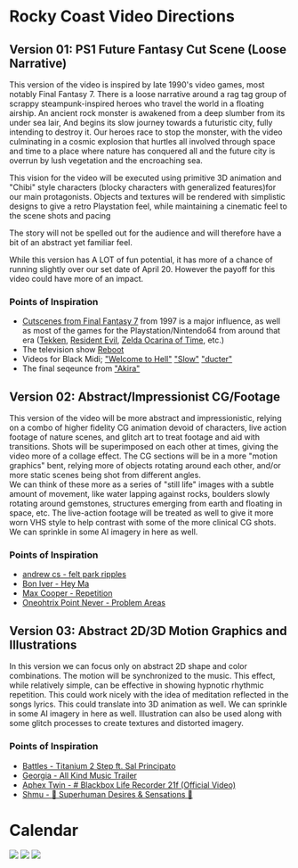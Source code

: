 # Rocky Coast Video Directions
## Version 01: PS1 Future Fantasy Cut Scene (Loose Narrative)
This version of the video is inspired by late 1990's video games, most notably 
Final Fantasy 7.  There is a loose narrative around a rag tag group of scrappy 
steampunk-inspired heroes who travel the world in a floating airship.
An ancient rock monster is awakened from a deep slumber from its under sea lair,
And begins its slow journey towards a futuristic city, fully intending to destroy it.
Our heroes race to stop the monster, with the video culminating in a cosmic explosion that hurtles all involved through space and time to a place where nature has
conquered all and the future city is overrun by lush vegetation and the encroaching sea.

This vision for the video will be executed using primitive 3D animation 
and "Chibi" style characters (blocky characters with generalized features)for our main protagonists.  Objects and textures will 
be rendered with simplistic designs to give a retro Playstation feel, while maintaining a cinematic feel to the scene shots and pacing

The story will not be spelled out for the audience and will therefore have a bit of an abstract yet familiar feel.  

While this version has A LOT of fun potential, it has more of a chance of running slightly over our set date of April 20.  However the payoff for this video could have
more of an impact.
### Points of Inspiration
 - [Cutscenes from Final Fantasy 7](https://www.youtube.com/watch?v=oJ5RjMKsWXw) from 1997 is a major influence, as well as most of the games for the Playstation/Nintendo64 from around that era ([Tekken](https://www.youtube.com/watch?v=zKrK7DZarPA), [Resident Evil](https://www.youtube.com/watch?v=5HmYz5VGLyg&t=14s), [Zelda Ocarina of Time](https://www.youtube.com/watch?v=FX8YkcOeOfQ), etc.)
 - The television show [Reboot](https://www.youtube.com/watch?v=ouhny6OAWNo&list=PLyVcP_7NqrrvziNbvFzn_LRUaa3JEX4TP)
 - Videos for Black Midi; ["Welcome to Hell"](https://www.youtube.com/watch?v=Efmq_uXt1Rk) ["Slow"](https://www.youtube.com/watch?v=4tJ4ISRpl-Q) ["ducter"](https://www.youtube.com/watch?v=86NGJmUfRlM)
 - The final seqeunce from ["Akira"](https://www.youtube.com/watch?v=ZzpJIIoiLZw)


## Version 02: Abstract/Impressionist CG/Footage
This version of the video will be more abstract and impressionistic, 
relying on a combo of higher fidelity CG animation devoid of characters, 
live action footage of nature scenes, and glitch art to treat footage and aid 
with transitions.  Shots will be superimposed on each other at times, giving the 
video more of a collage effect.
The CG sections will be in a more "motion graphics" bent, relying more of objects 
rotating around each other, and/or more static scenes being shot from 
different angles.  
We can think of these more as a series of "still life" images with a subtle amount 
of movement, like water lapping against rocks,
boulders slowly rotating around gemstones, 
structures emerging from earth and floating in space, etc.
The live-action footage will be treated as well to give it more worn VHS style to help 
contrast with some of the more clinical CG shots.
We can sprinkle in some AI imagery in here as well.

### Points of Inspiration
- [andrew cs - felt park ripples](https://www.youtube.com/watch?v=O7553rQZtzs&t=9s)
- [Bon Iver - Hey Ma](https://www.youtube.com/watch?v=HDAKS18Gv1U)
- [Max Cooper - Repetition](https://www.youtube.com/watch?v=nO9aot9RgQc&list=PLnSJ5Asp3wcm7lgdIJ-e_Tbh0Vfs9kIjN)
- [Oneohtrix Point Never - Problem Areas](https://www.youtube.com/watch?v=uvDzaQOSZ3E)


## Version 03: Abstract 2D/3D Motion Graphics and Illustrations
In this version we can focus only on abstract 2D shape and color combinations.
The motion will be synchronized to the music.
This effect, while relatively simple, can be effective in showing hypnotic rhythmic repetition.
This could work nicely with the idea of meditation reflected in the songs lyrics.
This could translate into 3D animation as well.
We can sprinkle in some AI imagery in here as well.
Illustration can also be used along with some glitch processes to create textures
and distorted imagery.

### Points of Inspiration
- [Battles - Titanium 2 Step ft. Sal Principato](https://www.youtube.com/watch?v=TDh0uAI_uRM)
- [Georgia - All Kind Music Trailer](https://www.youtube.com/watch?v=sp9Ly3rOUGE)
- [Aphex Twin - # Blackbox Life Recorder 21f (Official Video)](https://www.youtube.com/watch?v=e_Ue_P7vcRE)
- [Shmu - 🦄 Superhuman Desires & Sensations 🦄](https://www.youtube.com/watch?v=pGs7QNlgdKI)


# Calendar
![](/home/moduloserver/Modulo/visual/projects/MC%006_NI_RockyCoast/06_hub/NI_RockyCoast_Calendar_MC_V001-01.png)
![](/home/moduloserver/Modulo/visual/projects/MC%006_NI_RockyCoast/06_hub/NI_RockyCoast_Calendar_MC_V001-02.png)
![](/home/moduloserver/Modulo/visual/projects/MC%006_NI_RockyCoast/06_hub/NI_RockyCoast_Calendar_MC_V001-03.png)
